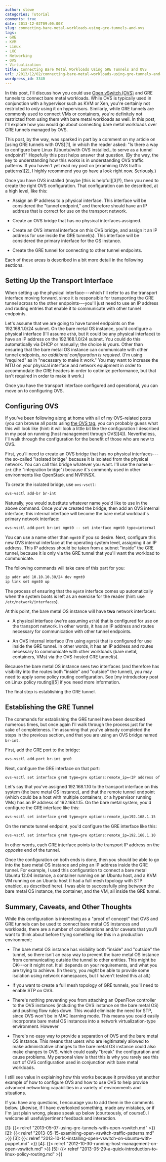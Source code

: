 ```yaml
---
author: slowe
categories: Tutorial
comments: true
date: 2013-12-02T09:00:00Z
slug: connecting-bare-metal-workloads-using-gre-tunnels-and-ovs
tags:
- GRE
- KVM
- Linux
- LXC
- Networking
- OVS
- Virtualization
title: Connecting Bare Metal Workloads Using GRE Tunnels and OVS
url: /2013/12/02/connecting-bare-metal-workloads-using-gre-tunnels-and-ovs/
wordpress_id: 3340
---
```


In this post, I'll discuss how you could use [Open vSwitch (OVS)](http://openvswitch.org/) and GRE tunnels to connect bare metal workloads. While OVS is typically used in conjunction with a hypervisor such as KVM or Xen, you're certainly not restricted to _only_ using it on hypervisors. Similarly, while GRE tunnels are commonly used to connect VMs or containers, you're definitely not restricted from using them with bare metal workloads as well. In this post, I'll explore how you would go about connecting bare metal workloads over GRE tunnels managed by OVS.

This post, by the way, was sparked in part by a comment on my article on [using GRE tunnels with OVS][1], in which the reader asked: "Is there a way to configure bare Linux (Ubuntu)with OVS installed...to serve as a tunnel endpoint?" Hopefully this post helps answer that question. (By the way, the key to understanding how this works is in understanding OVS traffic patterns. If you haven't yet read my post on [examining OVS traffic patterns][2], I highly recommend you go have a look right now. Seriously.)

Once you have OVS installed (maybe [this is helpful][3]?), then you need to create the right OVS configuration. That configuration can be described, at a high level, like this:

* Assign an IP address to a physical interface. This interface will be considered the "tunnel endpoint," and therefore should have an IP address that is correct for use on the transport network.

* Create an OVS bridge that has no physical interfaces assigned.

* Create an OVS internal interface on this OVS bridge, and assign it an IP address for use inside the GRE tunnel(s). This interface will be considered the primary interface for the OS instance.

* Create the GRE tunnel for connecting to other tunnel endpoints.

Each of these areas is described in a bit more detail in the following sections.

## Setting Up the Transport Interface

When setting up the physical interface---which I'll refer to as the transport interface moving forward, since it is responsible for transporting the GRE tunnel across to the other endpoints---you'll just need to use an IP address and routing entries that enable it to communicate with other tunnel endpoints.

Let's assume that we are going to have tunnel endpoints on the 192.168.1.0/24 subnet. On the bare metal OS instance, you'd configure a physical interface (I'll assume `eth0`, but it could be any physical interface) to have an IP address on the 192.168.1.0/24 subnet. You could do this automatically via DHCP or manually; the choice is yours. Other than ensuring that the bare metal OS instance can communicate with other tunnel endpoints, _no additional configuration is required._ (I'm using "required" as in "necessary to make it work." You may want to increase the MTU on your physical interface and network equipment in order to accommodate the GRE headers in order to optimize performance, but that isn't required in order to make it work.)

Once you have the transport interface configured and operational, you can move on to configuring OVS.

## Configuring OVS

If you've been following along at home with all of my OVS-related posts (you can browse all posts using [the OVS tag](/tags/ovs/), you can probably guess what this will look like (hint: it will look a little bit like the configuration I described in my post on running [host management through OVS][4]). Nevertheless, I'll walk through the configuration for the benefit of those who are new to OVS.

First, you'll need to create an OVS bridge that has no physical interfaces---the so-called "isolated bridge" because it is isolated from the physical network. You can call this bridge whatever you want. I'll use the name `br-int` (the "integration bridge") because it's commonly used in other environments like OpenStack and NVP/NSX.

To create the isolated bridge, use `ovs-vsctl`:

```bash
ovs-vsctl add-br br-int
```

Naturally, you would substitute whatever name you'd like to use in the above command. Once you've created the bridge, then add an OVS internal interface; this internal interface will become the bare metal workload's primary network interface:

```bash
ovs-vsctl add-port br-int mgmt0 -- set interface mgmt0 type=internal
```

You can use a name other than `mgmt0` if you so desire. Next, configure this new OVS internal interface at the operating system level, assigning it an IP address. This IP address should be taken from a subnet "inside" the GRE tunnel, because it is only via the GRE tunnel that you'll want the workload to communicate.

The following commands will take care of this part for you:

```bash
ip addr add 10.10.10.30/24 dev mgmt0
ip link set mgmt0 up
```

The process of ensuring that the `mgmt0` interface comes up automatically when the system boots is left as an exercise for the reader (hint: use `/etc/network/interfaces`).

At this point, the bare metal OS instance will have **two** network interfaces:

* A physical interface (we're assuming `eth0`) that is configured for use on the transport network. In other words, it has an IP address and routes necessary for communication with other tunnel endpoints.

* An OVS internal interface (I'm using `mgmt0`) that is configured for use inside the GRE tunnel. In other words, it has an IP address and routes necessary to communicate with other workloads (bare metal, containers, VMs) via the OVS-hosted GRE tunnel(s).

Because the bare metal OS instance sees two interfaces (and therefore has visibility into the routes both "inside" and "outside" the tunnel), you may need to apply some policy routing configuration. See [my introductory post on Linux policy routing][5] if you need more information.

The final step is establishing the GRE tunnel.

## Establishing the GRE Tunnel

The commands for establishing the GRE tunnel have been described numerous times, but once again I'll walk through the process just for the sake of completeness. I'm assuming that you've already completed the steps in the previous section, and that you are using an OVS bridge named `br-int`.

First, add the GRE port to the bridge:

```bash
ovs-vsctl add-port br-int gre0
```

Next, configure the GRE interface on that port:

```bash
ovs-vsctl set interface gre0 type=gre options:remote_ip=<IP address of remote tunnel endpoint>
```

Let's say that you've assigned 192.168.1.10 to the transport interface on this system (the bare metal OS instance), and that the remote tunnel endpoint (which could be a host with multiple containers, or a hypervisor running VMs) has an IP address of 192.168.1.15. On the bare metal system, you'd configure the GRE interface like this:

```bash
ovs-vsctl set interface gre0 type=gre options:remote_ip=192.168.1.15
```

On the remote tunnel endpoint, you'd configure the GRE interface like this:

```bash
ovs-vsctl set interface gre0 type=gre options:remote_ip=192.168.1.10
```

In other words, each GRE interface points to the transport IP address on the _opposite_ end of the tunnel.

Once the configuration on both ends is done, then you should be able to go into the bare metal OS instance and ping an IP address inside the GRE tunnel. For example, I used this configuration to connect a bare metal Ubuntu 12.04 instance, a container running on an Ubuntu host, and a KVM VM running on an Ubuntu host (I had a full mesh topology with STP enabled, as described here). I was able to successfully ping between the bare metal OS instance, the container, and the VM, all inside the GRE tunnel.

## Summary, Caveats, and Other Thoughts

While this configuration is interesting as a "proof of concept" that OVS and GRE tunnels can be used to connect bare metal OS instances and workloads, there are a number of considerations and/or caveats that you'll want to think about before trying something like this in a production environment:

* The bare metal OS instance has visibility both "inside" and "outside" the tunnel, so there isn't an easy way to prevent the bare metal OS instance from communicating outside the tunnel to other entities. This might be OK---or it might not. It all depends on your requirements, and what you are trying to achieve. (In theory, you _might_ be able to provide some isolation using network namespaces, but I haven't tested this at all.)

* If you want to create a full mesh topology of GRE tunnels, you'll need to enable STP on OVS.

* There's nothing preventing you from attaching an OpenFlow controller to the OVS instances (including the OVS instance on the bare metal OS) and pushing flow rules down. This would eliminate the need for STP, since OVS won't be in MAC learning mode. This means you could easily incorporate bare metal OS instances into a network virtualization-type environment. However

* There's no easy way to provide a separation of OVS and the bare metal OS instance. This means that users who are legitimately allowed to make administrative changes to the bare metal OS instance could also make changes to OVS, which could easily "break" the configuration and cause problems. My personal view is that this is why you rarely see this sort of OVS configuration used in conjunction with bare metal workloads.

I still see value in explaining how this works because it provides yet another example of how to configure OVS and how to use OVS to help provide advanced networking capabilities in a variety of environments and situations.

If you have any questions, I encourage you to add them in the comments below. Likewise, if I have overlooked something, made any mistakes, or if I'm just plain wrong, please speak up below (courteously, of course!). I welcome all useful/pertinent feedback and interaction.

[1]: {{< relref "2013-05-07-using-gre-tunnels-with-open-vswitch.md" >}}
[2]: {{< relref "2013-05-15-examining-open-vswitch-traffic-patterns.md" >}}
[3]: {{< relref "2013-10-14-installing-open-vswitch-on-ubuntu-with-puppet.md" >}}
[4]: {{< relref "2012-10-30-running-host-management-on-open-vswitch.md" >}}
[5]: {{< relref "2013-05-29-a-quick-introduction-to-linux-policy-routing.md" >}}
